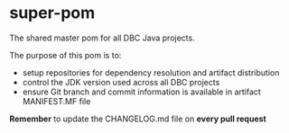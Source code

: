 super-pom
=========

The shared master pom for all DBC Java projects.

The purpose of this pom is to:

* setup repositories for dependency resolution and artifact distribution
* control the JDK version used across all DBC projects
* ensure Git branch and commit information is available in artifact MANIFEST.MF file

**Remember** to update the CHANGELOG.md file on **every pull request**
